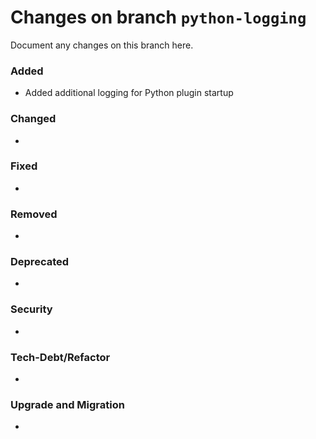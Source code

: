 # Changes on branch `python-logging`
Document any changes on this branch here.
### Added
- Added additional logging for Python plugin startup

### Changed
- 

### Fixed
- 

### Removed
- 

### Deprecated
- 

### Security
- 

### Tech-Debt/Refactor
- 

### Upgrade and Migration
- 
